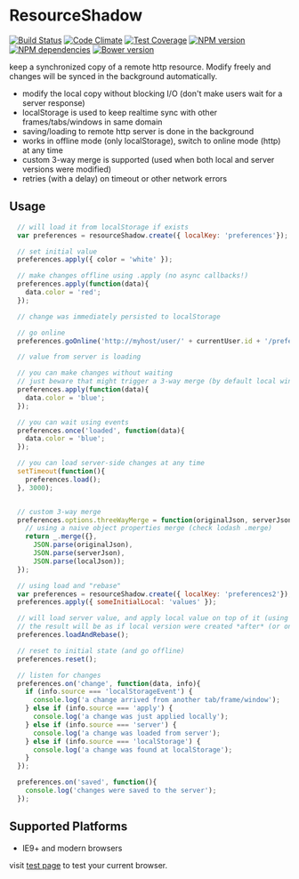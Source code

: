 ResourceShadow
==============

[![Build Status](https://secure.travis-ci.org/benjamine/resource-shadow.png)](http://travis-ci.org/benjamine/resource-shadow)
[![Code Climate](https://codeclimate.com/github/benjamine/resource-shadow/badges/gpa.svg)](https://codeclimate.com/github/benjamine/resource-shadow)
[![Test Coverage](https://codeclimate.com/github/benjamine/resource-shadow/badges/coverage.svg)](https://codeclimate.com/github/benjamine/resource-shadow)
[![NPM version](https://badge.fury.io/js/resource-shadow.png)](http://badge.fury.io/js/resource-shadow)
[![NPM dependencies](https://david-dm.org/benjamine/resource-shadow.png)](https://david-dm.org/benjamine/resource-shadow)
[![Bower version](https://badge.fury.io/bo/resource-shadow.png)](http://badge.fury.io/bo/resource-shadow)

keep a synchronized copy of a remote http resource.
Modify freely and changes will be synced in the background automatically.

- modify the local copy without blocking I/O (don't make users wait for a server response)
- localStorage is used to keep realtime sync with other frames/tabs/windows in same domain
- saving/loading to remote http server is done in the background
- works in offline mode (only localStorage), switch to online mode (http) at any time
- custom 3-way merge is supported (used when both local and server versions were modified)
- retries (with a delay) on timeout or other network errors

Usage
-----

``` js
  // will load it from localStorage if exists
  var preferences = resourceShadow.create({ localKey: 'preferences'});

  // set initial value
  preferences.apply({ color = 'white' });

  // make changes offline using .apply (no async callbacks!)
  preferences.apply(function(data){
    data.color = 'red';
  });

  // change was immediately persisted to localStorage

  // go online
  preferences.goOnline('http://myhost/user/' + currentUser.id + '/preferences').load();

  // value from server is loading

  // you can make changes without waiting
  // just beware that might trigger a 3-way merge (by default local wins)
  preferences.apply(function(data){
    data.color = 'blue';
  });

  // you can wait using events
  preferences.once('loaded', function(data){
    data.color = 'blue';
  });

  // you can load server-side changes at any time
  setTimeout(function(){
    preferences.load();
  }, 3000);


  // custom 3-way merge
  preferences.options.threeWayMerge = function(originalJson, serverJson, localJson) {
    // using a naive object properties merge (check lodash .merge)
    return _.merge({},
      JSON.parse(originalJson),
      JSON.parse(serverJson),
      JSON.parse(localJson));
  });

  // using load and "rebase"
  var preferences = resourceShadow.create({ localKey: 'preferences2'});
  preferences.apply({ someInitialLocal: 'values' });

  // will load server value, and apply local value on top of it (using 3 way merge)
  // the result will be as if local version were created *after* (or on top) of server version
  preferences.loadAndRebase();

  // reset to initial state (and go offline)
  preferences.reset();

  // listen for changes
  preferences.on('change', function(data, info){
    if (info.source === 'localStorageEvent') {
      console.log('a change arrived from another tab/frame/window');
    } else if (info.source === 'apply') {
      console.log('a change was just applied locally');
    } else if (info.source === 'server') {
      console.log('a change was loaded from server');
    } else if (info.source === 'localStorage') {
      console.log('a change was found at localStorage');
    }
  });

  preferences.on('saved', function(){
    console.log('changes were saved to the server');
  });

```

Supported Platforms
---------

- IE9+ and modern browsers

visit [test page](http://benjamine.github.io/resource-shadow/test/index.html) to test your current browser.

